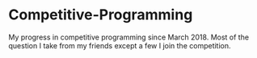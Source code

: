 # Competitive-Programming
My progress in competitive programming since March 2018. Most of the question I take from my friends except a few I join the competition.
